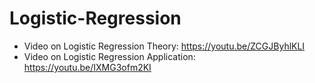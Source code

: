 # Logistic-Regression
- Video on Logistic Regression Theory: https://youtu.be/ZCGJByhlKLI
- Video on Logistic Regression Application: https://youtu.be/IXMG3ofm2KI
